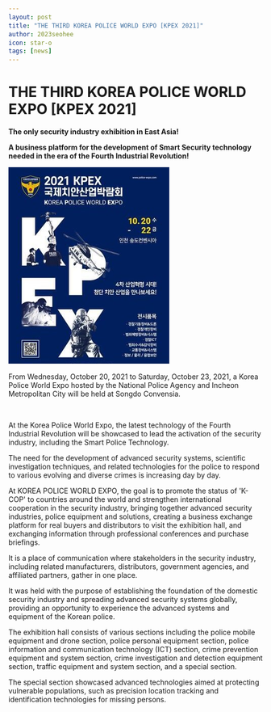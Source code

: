 ```yaml
---
layout: post
title: "THE THIRD KOREA POLICE WORLD EXPO [KPEX 2021]"
author: 2023seohee
icon: star-o
tags: [news]
---
```


# THE THIRD KOREA POLICE WORLD EXPO [KPEX 2021]

**The only security industry exhibition in East Asia!**

**A business platform for the development of Smart Security technology needed in the era of the Fourth Industrial Revolution!**

![dataset1](/img/news/00000.jpg)

From Wednesday, October 20, 2021 to Saturday, October 23, 2021, a Korea Police World Expo hosted by the National Police Agency and Incheon Metropolitan City will be held at Songdo Convensia.


&nbsp;

At the Korea Police World Expo, the latest technology of the Fourth Industrial Revolution will be showcased to lead the activation of the security industry, including the Smart Police Technology.

The need for the development of advanced security systems, scientific investigation techniques, and related technologies for the police to respond to various evolving and diverse crimes is increasing day by day.

At KOREA POLICE WORLD EXPO, the goal is to promote the status of 'K-COP' to countries around the world and strengthen international cooperation in the security industry, bringing together advanced security industries, police equipment and solutions, creating a business exchange platform for real buyers and distributors to visit the exhibition hall, and exchanging information through professional conferences and purchase briefings.

It is a place of communication where stakeholders in the security industry, including related manufacturers, distributors, government agencies, and affiliated partners, gather in one place.

It was held with the purpose of establishing the foundation of the domestic security industry and spreading advanced security systems globally, providing an opportunity to experience the advanced systems and equipment of the Korean police.

The exhibition hall consists of various sections including the police mobile equipment and drone section, police personal equipment section, police information and communication technology (ICT) section, crime prevention equipment and system section, crime investigation and detection equipment section, traffic equipment and system section, and a special section.

The special section showcased advanced technologies aimed at protecting vulnerable populations, such as precision location tracking and identification technologies for missing persons.
